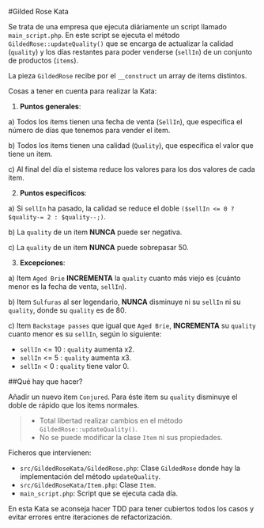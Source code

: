#Gilded Rose Kata 

Se trata de una empresa que ejecuta diáriamente un script llamado `main_script.php`. En este script se ejecuta el método 
`GildedRose::updateQuality()` que se encarga de actualizar la calidad (`quality`) y los días restantes para poder
venderse (`sellIn`) de un conjunto de productos (`items`). 

La pieza `GildedRose` recibe por el `__construct` un array de items distintos.

Cosas a tener en cuenta para realizar la Kata:

1. **Puntos generales**:

a) Todos los items tienen una fecha de venta (`SellIn`), que especifica el número de días que tenemos para vender el item.

b) Todos los items tienen una calidad (`Quality`), que especifica el valor que tiene un item.

c) Al final del día el sistema reduce los valores para los dos valores de cada item.

2. **Puntos especificos**:

a) Si `sellIn` ha pasado, la calidad se reduce el doble `($sellIn <= 0 ? $quality-= 2 : $quality--;)`.

b) La `quality` de un item **NUNCA** puede ser negativa.

c) La `quality` de un item **NUNCA** puede sobrepasar 50.

3. **Excepciones**:

a) Item `Aged Brie` **INCREMENTA** la `quality` cuanto más viejo es (cuánto menor es la fecha de venta, `sellIn`).

b) Item `Sulfuras` al ser legendario, **NUNCA** disminuye ni su `sellIn` ni su `quality`, donde su `quality` es de 80.

c) Item `Backstage passes` que igual que `Aged Brie`, **INCREMENTA** su `quality` cuanto menor es su `sellIn`, según 
lo siguiente:
* `sellIn` <= 10 : `quality` aumenta x2.
* `sellIn` <= 5 : `quality` aumenta x3.
* `sellIn` < 0 : `quality` tiene valor 0.


##Qué hay que hacer?

Añadir un nuevo item `Conjured`. Para éste item su `quality` disminuye el doble de rápido que los items normales. 

> * Total libertad realizar cambios en el método `GildedRose::updateQuality()`.
> * No se puede modificar la clase `Item` ni sus propiedades.

Ficheros que intervienen:

- `src/GildedRoseKata/GildedRose.php`: Clase `GildedRose` donde hay la implementación del método `updateQuality`.
- `src/GildedRoseKata/Item.php`: Clase `Item`.
- `main_script.php`: Script que se ejecuta cada día.

En esta Kata se aconseja hacer TDD para tener cubiertos todos los casos y evitar errores entre iteraciones de
refactorización.
